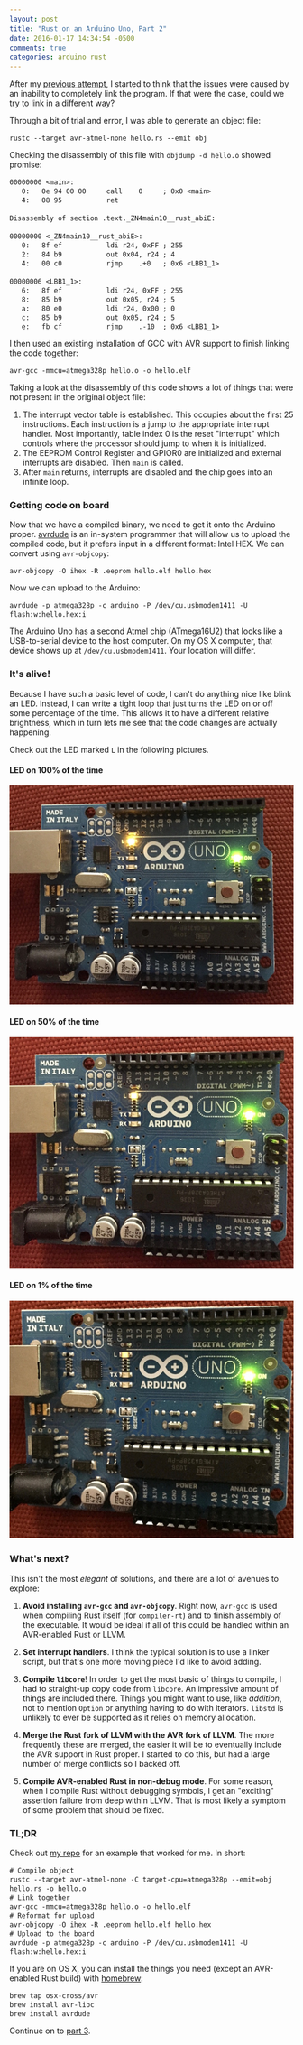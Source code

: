 ```yaml
---
layout: post
title: "Rust on an Arduino Uno, Part 2"
date: 2016-01-17 14:34:54 -0500
comments: true
categories: arduino rust
---
```


After my [previous attempt][part1], I started to think that the
issues were caused by an inability to completely link the program. If
that were the case, could we try to link in a different way?

Through a bit of trial and error, I was able to generate an object
file:

```
rustc --target avr-atmel-none hello.rs --emit obj
```

<!-- more -->

Checking the disassembly of this file with `objdump -d hello.o` showed
promise:

```
00000000 <main>:
   0:   0e 94 00 00     call    0     ; 0x0 <main>
   4:   08 95           ret

Disassembly of section .text._ZN4main10__rust_abiE:

00000000 <_ZN4main10__rust_abiE>:
   0:   8f ef           ldi r24, 0xFF ; 255
   2:   84 b9           out 0x04, r24 ; 4
   4:   00 c0           rjmp    .+0   ; 0x6 <LBB1_1>

00000006 <LBB1_1>:
   6:   8f ef           ldi r24, 0xFF ; 255
   8:   85 b9           out 0x05, r24 ; 5
   a:   80 e0           ldi r24, 0x00 ; 0
   c:   85 b9           out 0x05, r24 ; 5
   e:   fb cf           rjmp    .-10  ; 0x6 <LBB1_1>
```

I then used an existing installation of GCC with AVR support to finish
linking the code together:

```
avr-gcc -mmcu=atmega328p hello.o -o hello.elf
```

Taking a look at the disassembly of this code shows a lot of things
that were not present in the original object file:

1. The interrupt vector table is established. This occupies about the
   first 25 instructions. Each instruction is a jump to the
   appropriate interrupt handler. Most importantly, table index 0 is
   the reset "interrupt" which controls where the processor should
   jump to when it is initialized.
2. The EEPROM Control Register and GPIOR0 are initialized and external
   interrupts are disabled. Then `main` is called.
3. After `main` returns, interrupts are disabled and the chip goes
   into an infinite loop.

### Getting code on board

Now that we have a compiled binary, we need to get it onto the Arduino
proper. [avrdude][] is an in-system programmer that will allow us to
upload the compiled code, but it prefers input in a different format:
Intel HEX. We can convert using `avr-objcopy`:

```
avr-objcopy -O ihex -R .eeprom hello.elf hello.hex
```

Now we can upload to the Arduino:

```
avrdude -p atmega328p -c arduino -P /dev/cu.usbmodem1411 -U flash:w:hello.hex:i
```

The Arduino Uno has a second Atmel chip (ATmega16U2) that looks like a
USB-to-serial device to the host computer. On my OS X computer, that
device shows up at `/dev/cu.usbmodem1411`. Your location will differ.

### It's alive!

Because I have such a basic level of code, I can't do anything nice
like blink an LED. Instead, I can write a tight loop that just turns
the LED on or off some percentage of the time. This allows it to have
a different relative brightness, which in turn lets me see that the
code changes are actually happening.

Check out the LED marked `L` in the following pictures.

#### LED on 100% of the time

<img src="/images/blog/arduino_led/100.jpg" alt="LED at 100%" />

#### LED on 50% of the time

<img src="/images/blog/arduino_led/050.jpg" alt="LED at 50%" />

#### LED on 1% of the time

<img src="/images/blog/arduino_led/001.jpg" alt="LED at 1%" />

### What's next?

This isn't the most *elegant* of solutions, and there are a lot of
avenues to explore:

1. **Avoid installing `avr-gcc` and `avr-objcopy`**. Right now,
   `avr-gcc` is used when compiling Rust itself (for `compiler-rt`)
   and to finish assembly of the executable. It would be ideal if all
   of this could be handled within an AVR-enabled Rust or LLVM.

2. **Set interrupt handlers**. I think the typical solution is
   to use a linker script, but that's one more moving piece I'd like
   to avoid adding.

3. **Compile `libcore`**! In order to get the most basic of things
   to compile, I had to straight-up copy code from `libcore`. An
   impressive amount of things are included there. Things you might
   want to use, like *addition*, not to mention `Option` or anything
   having to do with iterators. `libstd` is unlikely to ever be
   supported as it relies on memory allocation.

4. **Merge the Rust fork of LLVM with the AVR fork of LLVM**. The more
   frequently these are merged, the easier it will be to eventually
   include the AVR support in Rust proper. I started to do this, but
   had a large number of merge conflicts so I backed off.

5. **Compile AVR-enabled Rust in non-debug mode**. For some reason,
   when I compile Rust without debugging symbols, I get an "exciting"
   assertion failure from deep within LLVM. That is most likely a
   symptom of some problem that should be fixed.

### TL;DR

Check out [my repo][] for an example that worked for me. In short:

```
# Compile object
rustc --target avr-atmel-none -C target-cpu=atmega328p --emit=obj hello.rs -o hello.o
# Link together
avr-gcc -mmcu=atmega328p hello.o -o hello.elf
# Reformat for upload
avr-objcopy -O ihex -R .eeprom hello.elf hello.hex
# Upload to the board
avrdude -p atmega328p -c arduino -P /dev/cu.usbmodem1411 -U flash:w:hello.hex:i
```

If you are on OS X, you can install the things you need (except an
AVR-enabled Rust build) with [homebrew][]:

```
brew tap osx-cross/avr
brew install avr-libc
brew install avrdude
```

Continue on to [part 3][].

[avrdude]: http://www.nongnu.org/avrdude/
[homebrew]: http://brew.sh/
[my repo]: https://github.com/shepmaster/rust-arduino-blink-led-no-core/tree/part2
[part1]: /blog/2016/01/02/rust-on-an-arduino-uno/
[part 3]: /blog/2016/01/24/rust-on-an-arduino-uno-part-3/
